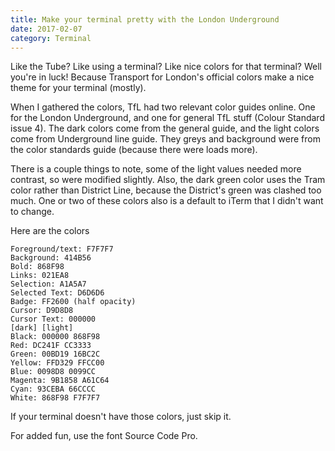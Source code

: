 ```yaml
---
title: Make your terminal pretty with the London Underground
date: 2017-02-07
category: Terminal
---
```


Like the Tube? Like using a terminal? Like nice colors for that terminal? Well you're in luck! Because Transport for London's official colors make a nice theme for your terminal (mostly).

When I gathered the colors, TfL had two relevant color guides online. One for the London Underground, and one for general TfL stuff (Colour Standard issue 4). The dark colors come from the general guide, and the light colors come from Underground line guide. They greys and background were from the color standards guide (because there were loads more).

There is a couple things to note, some of the light values needed more contrast, so were modified slightly. Also, the dark green color uses the Tram color rather than District Line, because the District's green was clashed too much. One or two of these colors also is a default to iTerm that I didn't want to change.

Here are the colors

```
Foreground/text: F7F7F7
Background: 414B56
Bold: 868F98
Links: 021EA8
Selection: A1A5A7
Selected Text: D6D6D6
Badge: FF2600 (half opacity)
Cursor: D9D8D8
Cursor Text: 000000
[dark] [light]
Black: 000000 868F98
Red: DC241F CC3333
Green: 00BD19 16BC2C
Yellow: FFD329 FFCC00
Blue: 0098D8 0099CC
Magenta: 9B1858 A61C64
Cyan: 93CEBA 66CCCC
White: 868F98 F7F7F7
```

If your terminal doesn't have those colors, just skip it.

For added fun, use the font Source Code Pro.
